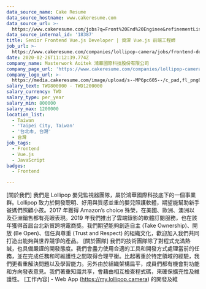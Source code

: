 ```yaml
---
data_source_name: Cake Resume
data_source_hostname: www.cakeresume.com
data_source_url: >-
  https://www.cakeresume.com/jobs?q=Front%20End%20Enginee&refinementList[lang_name][0]=E[…]tech_front-end-development&range[salary_range][min]=1000000
data_source_internal_id: '18387'
title: Senior Frontend Vue.js Developer | 資深 Vue.js 前端工程師
job_url: >-
  https://www.cakeresume.com/companies/lollipop-camera/jobs/frontend-developer-senior
date: 2020-02-26T11:12:39.774Z
company_name: Masterwork Aoitek 鴻華國際科技股份有限公司
company_page_url: 'https://www.cakeresume.com/companies/lollipop-camera'
company_logo_url: >-
  https://media.cakeresume.com/image/upload/s--MP6pc605--/c_pad,fl_png8,h_200,w_200/v1582714636/bnkznsoeqeic9t7xukl1.png
salary_text: TWD800000 - TWD1200000
salary_currency: TWD
salary_type: per_year
salary_min: 800000
salary_max: 1200000
location_list:
  - Taiwan
  - 'Taipei City, Taiwan'
  - '台北市, 台灣'
  - 台灣
job_tags:
  - Frontend
  - Vue.js
  - JavaScript
badges:
  - Frontend

---
```


[關於我們] 我們是 Lollipop 嬰兒監視器團隊，屬於鴻華國際科技底下的一個事業群。Lollipop 致力於開發聰明、好用與質感並重的嬰兒照護軟體，期望能幫助新手爸媽們照顧小孩。2017 年獲得 Amazon’s choice 殊榮，在美國、歐洲、澳洲以及亞洲銷售都有亮眼表現。2019 年我們推出了雲端錄影的軟體訂閱服務，也在該年獲得首屆台北新貿跨境電商獎。我們期望能夠創造自主 (Take Ownership)、開放 (Be Open)、信任與尊重 (Trust and Respect) 的組織文化，歡迎加入我們共同打造出能夠與世界競爭的產品。 [關於團隊] 我們的技術團隊除了對程式充滿熱誠，也具備嚴謹的開發態度。我們會盡力使用合適的工具和開發方式處理當前的任務，並在完成任務和可維護性之間取得合理平衡。比起著重於特定領域的經驗，我們更看重解決問題以及學習能力。另外由於組織架構扁平，成員們都有機會對功能和方向發表意見。我們著重知識共享，會藉由相互檢查程式碼，來確保擴充性及維護性。 [工作內容] - Web App (https://my.lollipop.camera) 的開發及維